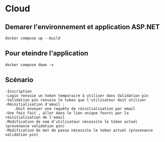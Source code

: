 # Cloud

## Demarer l'environnement et application ASP.NET
```docker compose up --build```

## Pour eteindre l'application
```docker compose down -v```

## Scénario
    -Inscription
    -Login renvoie un token temporaire à utiliser dans Validation pin
    -Validation pin renvoie le token que l'utilisateur doit utiliser
    -Réinitialisation d'email :
        .Doit envoyer une requête de réinitialisation par email
    -Une fois fait , aller dans le lien unique fourni par la réinitialisation de l'email
    -Modification de nom d'utilisateur nécessite le token actuel (provenance validation pin)
    -Modification de mot de passe nécessite le token actuel (provenance validation pin) 